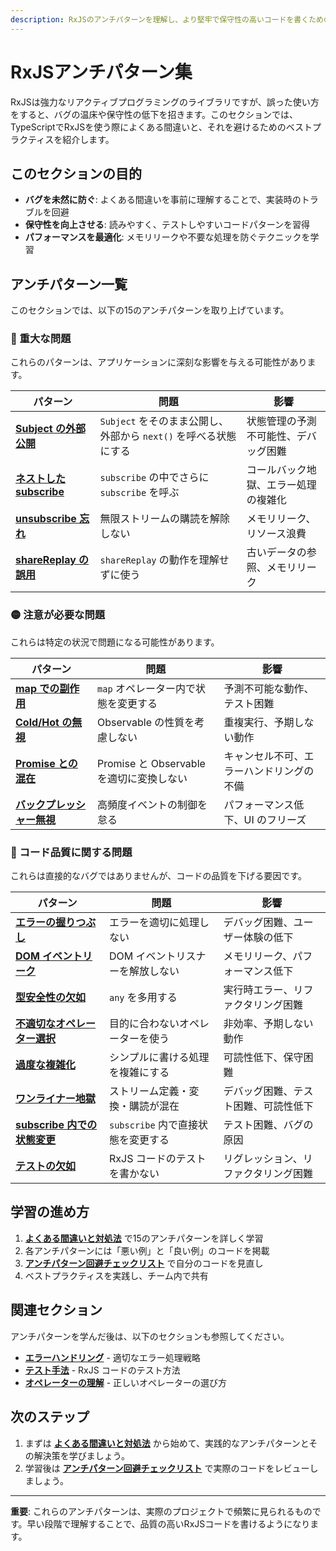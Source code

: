 ```yaml
---
description: RxJSのアンチパターンを理解し、より堅牢で保守性の高いコードを書くための実践的なガイドです。Subjectの誤用、ネストしたsubscribe、メモリリーク、shareReplayの誤用など、よくある15の間違いとその対処法を解説します。
---
```


# RxJSアンチパターン集

RxJSは強力なリアクティブプログラミングのライブラリですが、誤った使い方をすると、バグの温床や保守性の低下を招きます。このセクションでは、TypeScriptでRxJSを使う際によくある間違いと、それを避けるためのベストプラクティスを紹介します。

## このセクションの目的

- **バグを未然に防ぐ**: よくある間違いを事前に理解することで、実装時のトラブルを回避
- **保守性を向上させる**: 読みやすく、テストしやすいコードパターンを習得
- **パフォーマンスを最適化**: メモリリークや不要な処理を防ぐテクニックを学習

## アンチパターン一覧

このセクションでは、以下の15のアンチパターンを取り上げています。

### 🔴 重大な問題

これらのパターンは、アプリケーションに深刻な影響を与える可能性があります。

| パターン | 問題 | 影響 |
|---|---|---|
| **[Subject の外部公開](./common-mistakes#1-subject-の外部公開)** | `Subject` をそのまま公開し、外部から `next()` を呼べる状態にする | 状態管理の予測不可能性、デバッグ困難 |
| **[ネストした subscribe](./common-mistakes#2-ネストした-subscribe-コールバック地獄)** | `subscribe` の中でさらに `subscribe` を呼ぶ | コールバック地獄、エラー処理の複雑化 |
| **[unsubscribe 忘れ](./common-mistakes#3-unsubscribe-忘れ-メモリリーク)** | 無限ストリームの購読を解除しない | メモリリーク、リソース浪費 |
| **[shareReplay の誤用](./common-mistakes#4-sharereplay-の誤用)** | `shareReplay` の動作を理解せずに使う | 古いデータの参照、メモリリーク |

### 🟡 注意が必要な問題

これらは特定の状況で問題になる可能性があります。

| パターン | 問題 | 影響 |
|---|---|---|
| **[map での副作用](./common-mistakes#5-map-での副作用)** | `map` オペレーター内で状態を変更する | 予測不可能な動作、テスト困難 |
| **[Cold/Hot の無視](./common-mistakes#6-cold-hot-observable-の違いの無視)** | Observable の性質を考慮しない | 重複実行、予期しない動作 |
| **[Promise との混在](./promise-observable-mixing)** | Promise と Observable を適切に変換しない | キャンセル不可、エラーハンドリングの不備 |
| **[バックプレッシャー無視](./common-mistakes#8-バックプレッシャーの無視)** | 高頻度イベントの制御を怠る | パフォーマンス低下、UI のフリーズ |

### 🔵 コード品質に関する問題

これらは直接的なバグではありませんが、コードの品質を下げる要因です。

| パターン | 問題 | 影響 |
|---|---|---|
| **[エラーの握りつぶし](./common-mistakes#9-エラーの握りつぶし)** | エラーを適切に処理しない | デバッグ困難、ユーザー体験の低下 |
| **[DOM イベントリーク](./common-mistakes#10-dom-イベントサブスクリプションのリーク)** | DOM イベントリスナーを解放しない | メモリリーク、パフォーマンス低下 |
| **[型安全性の欠如](./common-mistakes#11-型安全性の欠如-any-の多用)** | `any` を多用する | 実行時エラー、リファクタリング困難 |
| **[不適切なオペレーター選択](./common-mistakes#12-不適切なオペレーター選択)** | 目的に合わないオペレーターを使う | 非効率、予期しない動作 |
| **[過度な複雑化](./common-mistakes#13-過度な複雑化)** | シンプルに書ける処理を複雑にする | 可読性低下、保守困難 |
| **[ワンライナー地獄](./one-liner-hell)** | ストリーム定義・変換・購読が混在 | デバッグ困難、テスト困難、可読性低下 |
| **[subscribe 内での状態変更](./common-mistakes#14-subscribe-内での状態変更)** | `subscribe` 内で直接状態を変更する | テスト困難、バグの原因 |
| **[テストの欠如](./common-mistakes#15-テストの欠如)** | RxJS コードのテストを書かない | リグレッション、リファクタリング困難 |

## 学習の進め方

1. **[よくある間違いと対処法](./common-mistakes)** で15のアンチパターンを詳しく学習
2. 各アンチパターンには「悪い例」と「良い例」のコードを掲載
3. **[アンチパターン回避チェックリスト](./checklist)** で自分のコードを見直し
4. ベストプラクティスを実践し、チーム内で共有

## 関連セクション

アンチパターンを学んだ後は、以下のセクションも参照してください。

- **[エラーハンドリング](/guide/error-handling/strategies)** - 適切なエラー処理戦略
- **[テスト手法](/guide/testing/unit-tests)** - RxJS コードのテスト方法
- **[オペレーターの理解](/guide/operators/)** - 正しいオペレーターの選び方

## 次のステップ

1. まずは **[よくある間違いと対処法](./common-mistakes)** から始めて、実践的なアンチパターンとその解決策を学びましょう。
2. 学習後は **[アンチパターン回避チェックリスト](./checklist)** で実際のコードをレビューしましょう。

---

**重要**: これらのアンチパターンは、実際のプロジェクトで頻繁に見られるものです。早い段階で理解することで、品質の高いRxJSコードを書けるようになります。
